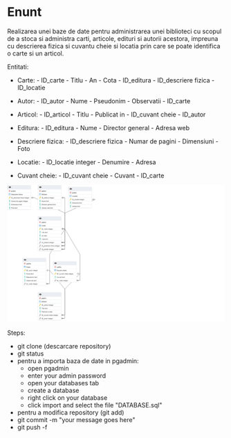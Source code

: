 # Enunt
Realizarea unei baze de date pentru administrarea unei biblioteci cu scopul de a stoca si administra carti, articole, edituri si autorii acestora, impreuna cu descrierea fizica si cuvantu cheie si locatia prin care se poate identifica o carte si un articol.

Entitati:
  - Carte:
          - ID_carte
          - Titlu
          - An
          - Cota
          - ID_editura
          - ID_descriere fizica
          - ID_locatie
   - Autor: 
          - ID_autor 
          - Nume 
          - Pseudonim
          - Observatii
          - ID_carte
          
   - Articol:
          - ID_articol
          - Titlu
          - Publicat in
          - ID_cuvant cheie
          - ID_autor
          
   - Editura:
          - ID_editura
          - Nume
          - Director general
          - Adresa web
          
   - Descriere fizica:
          - ID_descriere fizica
          - Numar de pagini
          - Dimensiuni
          - Foto
         
   - Locatie:
          - ID_locatie integer
          - Denumire
          - Adresa
          
   - Cuvant cheie:
          - ID_cuvant cheie
          - Cuvant
          - ID_carte
          
![Model conceptual](https://github.com/Lopatita/Biblioteca/blob/main/Model%20%20conceptual.png)

Steps:
- git clone (descarcare repository)
- git status
- pentru a importa baza de date in pgadmin:
  - open pgadmin
  - enter your admin password
  - open your databases tab
  - create a database
  - right click on your database
  - click import and  select the file "DATABASE.sql"
- pentru a modifica repository (git add)
- git commit -m "your message goes here"
- git push -f 
  
